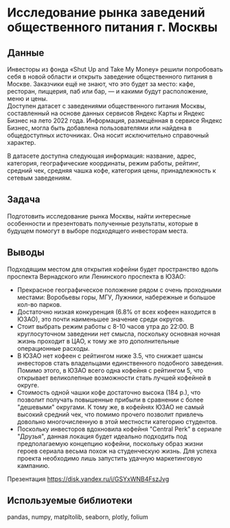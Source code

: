 # Исследование рынка заведений общественного питания г. Москвы

## Данные
Инвесторы из фонда «Shut Up and Take My Money» решили попробовать себя в новой области и открыть заведение общественного питания в Москве. Заказчики ещё не знают, что это будет за место: кафе, ресторан, пиццерия, паб или бар, — и какими будут расположение, меню и цены.  
Доступен датасет с заведениями общественного питания Москвы, составленный на основе данных сервисов Яндекс Карты и Яндекс Бизнес на лето 2022 года. Информация, размещённая в сервисе Яндекс Бизнес, могла быть добавлена пользователями или найдена в общедоступных источниках. Она носит исключительно справочный характер.  

В датасете доступна следующая информация: название, адрес, категория, географические координаты, режим работы, рейтинг, средний чек, средняя чашка кофе, категория цены, принадлежность к сетевым заведениям.  

## Задача
Подготовить исследование рынка Москвы, найти интересные особенности и презентовать полученные результаты, которые в будущем помогут в выборе подходящего инвесторам места.  

## Выводы
Подходящим местом для открытия кофейни будет пространство вдоль проспекта Вернадского или Ленинского проспекта в ЮЗАО:  
- Прекрасное географическое положение рядом с очень проходными местами: Воробьевы горы, МГУ, Лужники, набережные и большое кол-во парков.  
- Достаточно низкая конкуренция (6.8% от всех кофеен находится в ЮЗАО), это почти наименьшее значение среди округов.  
- Стоит выбрать режим работы с 8-10 часов утра до 22:00. В круглосуточном заведении нет смысла, поскольку основная ночная жизнь проходит в ЦАО, к тому же это дополнительные операционные расходы.  
- В ЮЗАО нет кофеен с рейтингом ниже 3.5, что снижает шансы инвесторов стать владельцами единственного подобного заведения. Помимо этого, в ЮЗАО  всего одна кофейня с рейтингом 5, что открывает великолепные возможности стать лучшей кофейней в округе. 
- Стоимость одной чашки кофе достаточно высока (184 р.), что позволит получать повышенные прибыли в сравнении с более "дешевыми" округами. К тому же, в кофейнях ЮЗАО не самый высокий средний чек, что помимо прочего позволит привлечь довольно многочисленную в этой местности категорию студентов.
- Поскольку инвесторов вдохновила кофейня "Central Perk" в сериале "Друзья", данная локация будет идеально подходить под предполагаемую концепцию кофейни, поскольку образ жизни героев сериала весьма похож на студенческую жизнь. Для успеха проекта необходимо лишь запустить удачную маркетинговую кампанию.

Презентация <https://disk.yandex.ru/i/GSYxWNB4FszJvg>  

## Используемые библиотеки
pandas, numpy, matpltolib, seaborn, plotly, folium
